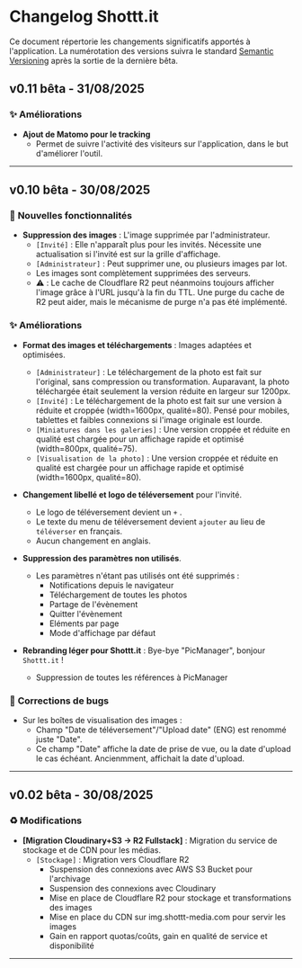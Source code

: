 
# Changelog Shottt.it

Ce document répertorie les changements significatifs apportés à l'application. La numérotation des versions suivra le standard [Semantic Versioning](https://semver.org/lang/fr/) après la sortie de la dernière bêta.

## v0.11 bêta - 31/08/2025

### ✨ **Améliorations**
* **Ajout de Matomo pour le tracking** 
    * Permet de suivre l'activité des visiteurs sur l'application, dans le but d'améliorer l'outil.

---

## v0.10 bêta - 30/08/2025

### 🚀 **Nouvelles fonctionnalités**
* **Suppression des images** : L'image supprimée par l'administrateur.
    * `[Invité]` : Elle n'apparaît plus pour les invités. Nécessite une actualisation si l'invité est sur la grille d'affichage.
    * `[Administrateur]` : Peut supprimer une, ou plusieurs images par lot.
    * Les images sont complètement supprimées des serveurs.
    * ⚠️ : Le cache de Cloudflare R2 peut néanmoins toujours afficher l'image grâce à l'URL jusqu'à la fin du TTL. Une purge du cache de R2 peut aider, mais le mécanisme de purge n'a pas été implémenté. 

### ✨ **Améliorations**
* **Format des images et téléchargements** : Images adaptées et optimisées.
    * `[Administrateur]` : Le téléchargement de la photo est fait sur l'original, sans compression ou transformation. Auparavant, la photo téléchargée était seulement la version réduite en largeur sur 1200px.
    * `[Invité]` : Le téléchargement de la photo est fait sur une version à réduite et croppée (width=1600px, qualité=80). Pensé pour mobiles, tablettes et faibles connexions si l'image originale est lourde.
    * `[Miniatures dans les galeries]` : Une version croppée et réduite en qualité est chargée pour un affichage rapide et optimisé (width=800px, qualité=75).
    * `[Visualisation de la photo]` : Une version croppée et réduite en qualité est chargée pour un affichage rapide et optimisé (width=1600px, qualité=80).        
* **Changement libellé et logo de téléversement** pour l'invité.
    * Le logo de téléversement devient un `+` .
    * Le texte du menu de téléversement devient `ajouter` au lieu de `téléverser` en français.
    * Aucun changement en anglais. 
    
* **Suppression des paramètres non utilisés**.
    * Les paramètres n'étant pas utilisés ont été supprimés :
      * Notifications depuis le navigateur
      * Téléchargement de toutes les photos
      * Partage de l'évènement
      * Quitter l'évènement
      * Eléments par page
      * Mode d'affichage par défaut

* **Rebranding léger pour Shottt.it** : Bye-bye "PicManager", bonjour `Shottt.it` !
    * Suppression de toutes les références à PicManager

### 🐛 **Corrections de bugs**
* Sur les boîtes de visualisation des images : 
    * Champ "Date de téléversement"/"Upload date" (ENG) est renommé juste "Date".
    * Ce champ "Date" affiche la date de prise de vue, ou la date d'upload le cas échéant. Ancienmment, affichait la date d'upload.



---



## v0.02 bêta - 30/08/2025

### ♻️ **Modifications**
* **[Migration Cloudinary+S3 → R2 Fullstack]** : Migration du service de stockage et de CDN pour les médias.
    * `[Stockage]` : Migration vers Cloudflare R2
       * Suspension des connexions avec AWS S3 Bucket pour l'archivage
       * Suspension des connexions avec Cloudinary
       * Mise en place de Cloudflare R2 pour stockage et transformations des images
       * Mise en place du CDN sur img.shottt-media.com pour servir les images
       * Gain en rapport quotas/coûts, gain en qualité de service et disponibilité  

---
